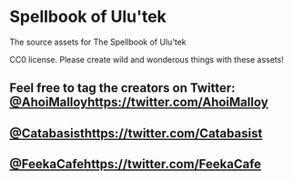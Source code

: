 # Spellbook of Ulu'tek
The source assets for The Spellbook of Ulu'tek

CC0 license.
Please create wild and wonderous things with these assets!

Feel free to tag the creators on Twitter: 
[@AhoiMalloy](https://twitter.com/AhoiMalloy)https://twitter.com/AhoiMalloy
---
[@Catabasist](https://twitter.com/Catabasist)https://twitter.com/Catabasist
---
[@FeekaCafe](https://twitter.com/FeekaCafe)https://twitter.com/FeekaCafe
---

